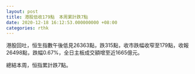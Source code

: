 ```yaml
---
layout: post
title: 港股低收179點　本周累計跌7點
date: 2020-12-18 16:12:53.000000000 +08:00
categories: rthk
---
```


港股回吐，恒生指數午後低見26363點，跌315點，收市跌幅收窄至179點，收報26498點，跌幅0.67%，全日主板成交額增至近1665億元。

總結本周，恒指累計跌7點。

